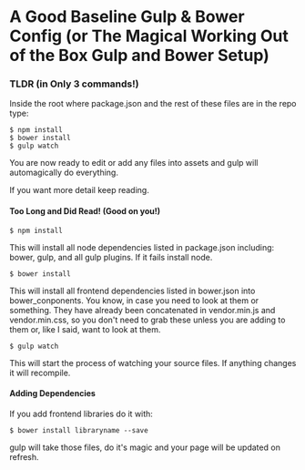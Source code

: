 A Good Baseline Gulp & Bower Config (or The Magical Working Out of the Box Gulp and Bower Setup)
=======================================================

### TLDR (in Only 3 commands!)

Inside the root where package.json and the rest of these files are in the repo type: 

	$ npm install
	$ bower install
	$ gulp watch

You are now ready to edit or add any files into assets and gulp will automagically do everything. 

If you want more detail keep reading.


#### Too Long and Did Read! (Good on you!)

	$ npm install

This will install all node dependencies listed in package.json including: bower, gulp, and all gulp plugins. If it fails install node.

	$ bower install

This will install all frontend dependencies listed in bower.json into bower_conponents. You know, in case you need to look at them or something. They have already been concatenated in vendor.min.js and vendor.min.css, so you don't need to grab these unless you are adding to them or, like I said, want to look at them.

	$ gulp watch

This will start the process of watching your source files. If anything changes it will recompile. 

#### Adding Dependencies 

If you add frontend libraries do it with: 

	$ bower install libraryname --save 

gulp will take those files, do it's magic and your page will be updated on refresh. 
